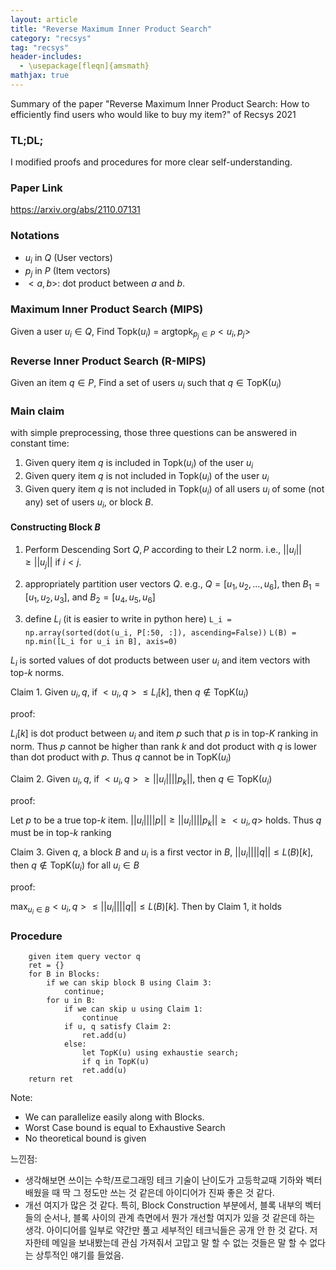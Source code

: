 ```yaml
---
layout: article
title: "Reverse Maximum Inner Product Search"
category: "recsys"
tag: "recsys"
header-includes:
  - \usepackage[fleqn]{amsmath}
mathjax: true
---
```



Summary of the paper "Reverse Maximum Inner Product Search: How to efficiently find users who would like to buy my item?" of Recsys 2021

### TL;DL;

I modified proofs and procedures for more clear self-understanding.

### Paper Link
https://arxiv.org/abs/2110.07131


### Notations
- $u_i$ in $Q$ (User vectors)
- $p_j$ in $P$ (Item vectors)
- $<a, b>$: dot product between $a$ and $b$.

### Maximum Inner Product Search (MIPS)
Given a user $u_i \in Q$,
Find $\text{Topk}(u_i)$ = $\text{argtopk}_{p_j \in P} <u_i, p_j>$

### Reverse Inner Product Search (R-MIPS)
Given an item $q \in P$,
Find a set of users $u_i$ such that $q \in \text{TopK}(u_i)$


### Main claim

with simple preprocessing, those three questions can be answered in constant time:

1. Given query item $q$ is included in $\text{Topk}(u_i)$ of the user $u_i$
2. Given query item $q$ is not included in $\text{Topk}(u_i)$ of the user $u_i$
3. Given query item $q$ is not included in $\text{Topk}(u_i)$ of all users $u_i$ of some (not any) set of users $u_i$, or block $B$.


#### Constructing Block $B$
1. Perform Descending Sort  $Q, P$ according to their L2 norm.
i.e., $||u_i|| \geq ||u_j||$ if $i < j$.

2. appropriately partition user vectors $Q$.
e.g., $Q = [u_1, u_2, ...,u_6]$, then $B_1 = [u_1,u_2, u_3]$, and $B_2 = [u_4, u_5, u_6]$

3. define $L_i$ (it is easier to write in python here)
`L_i = np.array(sorted(dot(u_i, P[:50, :]), ascending=False))`
`L(B) = np.min([L_i for u_i in B], axis=0)`


$L_i$ is sorted values of dot products between user $u_i$ and item vectors with top-$k$ norms.

Claim 1. Given $u_i, q$,
if $<u_i, q> \leq L_i[k]$,  then $q \notin \text{TopK}(u_i)$

proof:

$L_i[k]$ is dot product between $u_i$ and item $p$ such that $p$ is in top-$K$ ranking in norm. Thus $p$ cannot be higher than rank $k$ and dot product with $q$ is lower than dot product with $p$. Thus $q$ cannot be in $\text{TopK}(u_i)$

Claim 2. Given $u_i, q$,
if $<u_i, q> \geq ||u_i|| || p_k||$,  then $q \in \text{TopK}(u_i)$

proof:

Let $p$ to be a true top-$k$ item. $||u_i|| || p|| \geq ||u_i|| || p_k|| \geq <u_i, q>$ holds. Thus $q$ must be in top-$k$ ranking

Claim 3. Given $q$, a block $B$ and $u_i$ is a first vector in $B$,
$||u_i|| ||q|| \leq L(B)[k]$, then $q \notin \text{TopK}(u_i)$ for all $u_i \in B$

proof:

$\max_{u_i \in B}  <u_i, q> \leq ||u_i|| ||q|| \leq L(B)[k]$. Then by Claim 1, it holds


### Procedure
```
	given item query vector q
	ret = {}
	for B in Blocks:
		if we can skip block B using Claim 3:
			continue;
		for u in B:
			if we can skip u using Claim 1:
				continue
			if u, q satisfy Claim 2:
				ret.add(u)
			else:
				let TopK(u) using exhaustie search;
				if q in TopK(u)
				ret.add(u)
	return ret
```

Note:
- We can parallelize easily along with Blocks.
- Worst Case bound is equal to Exhaustive Search
- No theoretical bound is given


느낀점:
- 생각해보면 쓰이는 수학/프로그래밍 테크 기술이 난이도가 고등학교때 기하와 벡터 배웠을 때 딱 그 정도만 쓰는 것 같은데 아이디어가 진짜 좋은 것 같다.
- 개선 여지가 많은 것 같다. 특히, Block Construction 부분에서, 블록 내부의 벡터들의 순서나, 블록 사이의 관계 측면에서 뭔가 개선할 여지가 있을 것 같은데 하는 생각. 아이디어를 일부로 약간만 풀고 세부적인 테크닉들은 공개 안 한 것 같다. 저자한테 메일을 보내봤는데 관심 가져줘서 고맙고 말 할 수 없는 것들은 말 할 수 없다는 상투적인 얘기를 들었음.
